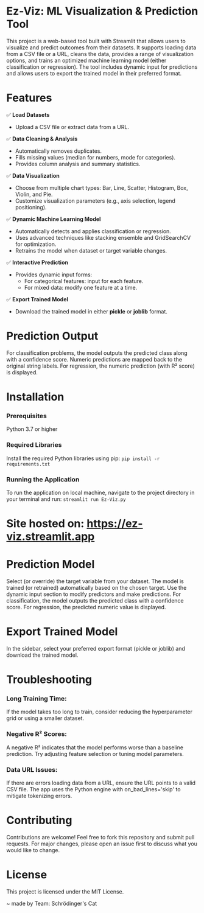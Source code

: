 # Ez-Viz: ML Visualization & Prediction Tool
This project is a web-based tool built with Streamlit that allows users to visualize and predict outcomes from their datasets. It supports loading data from a CSV file or a URL, cleans the data, provides a range of visualization options, and trains an optimized machine learning model (either classification or regression). The tool includes dynamic input for predictions and allows users to export the trained model in their preferred format.

# Features
✅ **Load Datasets**
- Upload a CSV file or extract data from a URL.

✅ **Data Cleaning & Analysis**
- Automatically removes duplicates.
- Fills missing values (median for numbers, mode for categories).
- Provides column analysis and summary statistics.

✅ **Data Visualization**
- Choose from multiple chart types: Bar, Line, Scatter, Histogram, Box, Violin, and Pie.
- Customize visualization parameters (e.g., axis selection, legend positioning).

✅ **Dynamic Machine Learning Model**
- Automatically detects and applies classification or regression.
- Uses advanced techniques like stacking ensemble and GridSearchCV for optimization.
- Retrains the model when dataset or target variable changes.

✅ **Interactive Prediction**
- Provides dynamic input forms:
   - For categorical features: input for each feature.
   - For mixed data: modify one feature at a time.

✅ **Export Trained Model**
- Download the trained model in either **pickle** or **joblib** format.

# Prediction Output
For classification problems, the model outputs the predicted class along with a confidence score. Numeric predictions are mapped back to the original string labels.
For regression, the numeric prediction (with R² score) is displayed.

# Installation
### Prerequisites
Python 3.7 or higher

### Required Libraries
Install the required Python libraries using pip:
`pip install -r requirements.txt`

### Running the Application
To run the application on local machine, navigate to the project directory in your terminal and run:
`streamlit run Ez-Viz.py`

# Site hosted on: https://ez-viz.streamlit.app

# Prediction Model

Select (or override) the target variable from your dataset.
The model is trained (or retrained) automatically based on the chosen target.
Use the dynamic input section to modify predictors and make predictions.
For classification, the model outputs the predicted class with a confidence score. For regression, the predicted numeric value is displayed.

# Export Trained Model
In the sidebar, select your preferred export format (pickle or joblib) and download the trained model.

# Troubleshooting
### Long Training Time:
If the model takes too long to train, consider reducing the hyperparameter grid or using a smaller dataset.

### Negative R² Scores:
A negative R² indicates that the model performs worse than a baseline prediction. Try adjusting feature selection or tuning model parameters.

### Data URL Issues:
If there are errors loading data from a URL, ensure the URL points to a valid CSV file. The app uses the Python engine with on_bad_lines='skip' to mitigate tokenizing errors.

# Contributing
Contributions are welcome! Feel free to fork this repository and submit pull requests. For major changes, please open an issue first to discuss what you would like to change.

# License
This project is licensed under the MIT License.

~ made by Team: Schrödinger's Cat
